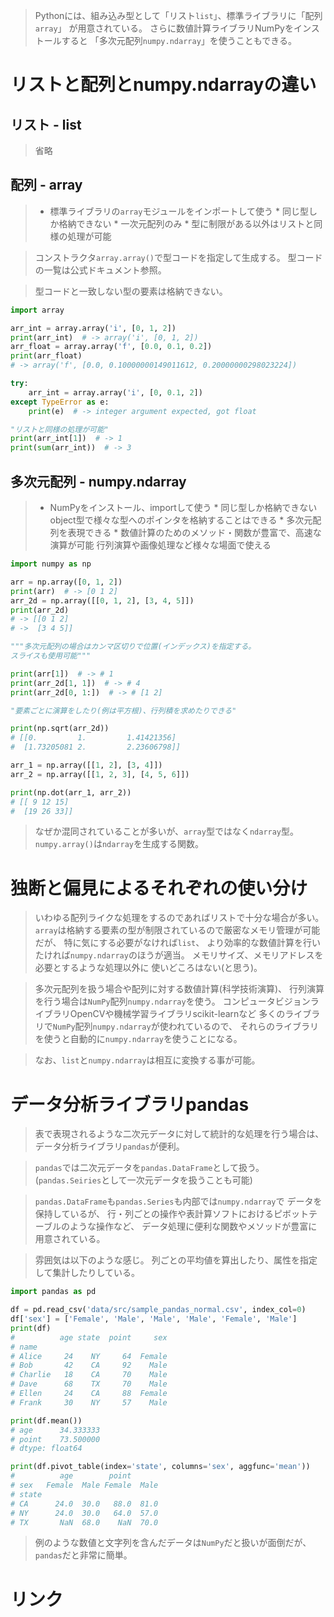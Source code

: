 > Pythonには、組み込み型として「リスト`list`」、標準ライブラリに「配列`array`」
  が用意されている。
> さらに数値計算ライブラリNumPyをインストールすると
  「多次元配列`numpy.ndarray`」を使うこともできる。

# リストと配列とnumpy.ndarrayの違い

## リスト - list

> 省略

## 配列 - array

[](https://docs.python.org/ja/3/library/array.html)

>   * 標準ライブラリの`array`モジュールをインポートして使う
    * 同じ型しか格納できない
    * 一次元配列のみ
    * 型に制限がある以外はリストと同様の処理が可能

> コンストラクタ`array.array()`で型コードを指定して生成する。
  型コードの一覧は公式ドキュメント参照。

> 型コードと一致しない型の要素は格納できない。

```python
import array

arr_int = array.array('i', [0, 1, 2])
print(arr_int)  # -> array('i', [0, 1, 2])
arr_float = array.array('f', [0.0, 0.1, 0.2])
print(arr_float)
# -> array('f', [0.0, 0.10000000149011612, 0.20000000298023224])

try:
    arr_int = array.array('i', [0, 0.1, 2])
except TypeError as e:
    print(e)  # -> integer argument expected, got float

"リストと同様の処理が可能"
print(arr_int[1])  # -> 1
print(sum(arr_int))  # -> 3
```

## 多次元配列 - numpy.ndarray

>   * NumPyをインストール、importして使う
    * 同じ型しか格納できない
        object型で様々な型へのポインタを格納することはできる
    * 多次元配列を表現できる
    * 数値計算のためのメソッド・関数が豊富で、高速な演算が可能
        行列演算や画像処理など様々な場面で使える

```python
import numpy as np

arr = np.array([0, 1, 2])
print(arr)  # -> [0 1 2]
arr_2d = np.array([[0, 1, 2], [3, 4, 5]])
print(arr_2d)
# -> [[0 1 2]
# ->  [3 4 5]]

"""多次元配列の場合はカンマ区切りで位置(インデックス)を指定する。
スライスも使用可能"""

print(arr[1])  # -> # 1
print(arr_2d[1, 1])  # -> # 4
print(arr_2d[0, 1:])  # -> # [1 2]

"要素ごとに演算をしたり(例は平方根)、行列積を求めたりできる"

print(np.sqrt(arr_2d))
# [[0.         1.         1.41421356]
#  [1.73205081 2.         2.23606798]]

arr_1 = np.array([[1, 2], [3, 4]])
arr_2 = np.array([[1, 2, 3], [4, 5, 6]])

print(np.dot(arr_1, arr_2))
# [[ 9 12 15]
#  [19 26 33]]
```

> なぜか混同されていることが多いが、`array`型ではなく`ndarray`型。
  `numpy.array()`は`ndarray`を生成する関数。

# 独断と偏見によるそれぞれの使い分け

> いわゆる配列ライクな処理をするのであればリストで十分な場合が多い。
> `array`は格納する要素の型が制限されているので厳密なメモリ管理が可能だが、
  特に気にする必要がなければ`list`、
  より効率的な数値計算を行いたければ`numpy.ndarray`のほうが適当。
  メモリサイズ、メモリアドレスを必要とするような処理以外に
  使いどころはない(と思う)。

> 多次元配列を扱う場合や配列に対する数値計算(科学技術演算)、
  行列演算を行う場合は`NumPy`配列`numpy.ndarray`を使う。
> コンピュータビジョンライブラリOpenCVや機械学習ライブラリscikit-learnなど
  多くのライブラリで`NumPy`配列`numpy.ndarray`が使われているので、
  それらのライブラリを使うと自動的に`numpy.ndarray`を使うことになる。

> なお、`list`と`numpy.ndarray`は相互に変換する事が可能。

# データ分析ライブラリpandas

> 表で表現されるような二次元データに対して統計的な処理を行う場合は、
  データ分析ライブラリ`pandas`が便利。

> `pandas`では二次元データを`pandas.DataFrame`として扱う。
  (`pandas.Seiries`として一次元データを扱うことも可能)

> `pandas.DataFrame`も`pandas.Series`も内部では`numpy.ndarray`で
  データを保持しているが、
  行・列ごとの操作や表計算ソフトにおけるピボットテーブルのような操作など、
  データ処理に便利な関数やメソッドが豊富に用意されている。

> 雰囲気は以下のような感じ。
  列ごとの平均値を算出したり、属性を指定して集計したりしている。

```python
import pandas as pd

df = pd.read_csv('data/src/sample_pandas_normal.csv', index_col=0)
df['sex'] = ['Female', 'Male', 'Male', 'Male', 'Female', 'Male']
print(df)
#          age state  point     sex
# name                             
# Alice     24    NY     64  Female
# Bob       42    CA     92    Male
# Charlie   18    CA     70    Male
# Dave      68    TX     70    Male
# Ellen     24    CA     88  Female
# Frank     30    NY     57    Male

print(df.mean())
# age      34.333333
# point    73.500000
# dtype: float64

print(df.pivot_table(index='state', columns='sex', aggfunc='mean'))
#          age        point      
# sex   Female  Male Female  Male
# state                          
# CA      24.0  30.0   88.0  81.0
# NY      24.0  30.0   64.0  57.0
# TX       NaN  68.0    NaN  70.0
```

> 例のような数値と文字列を含んだデータは`NumPy`だと扱いが面倒だが、
  `pandas`だと非常に簡単。

# リンク

[](https://note.nkmk.me/python-list-array-numpy-ndarray/)
